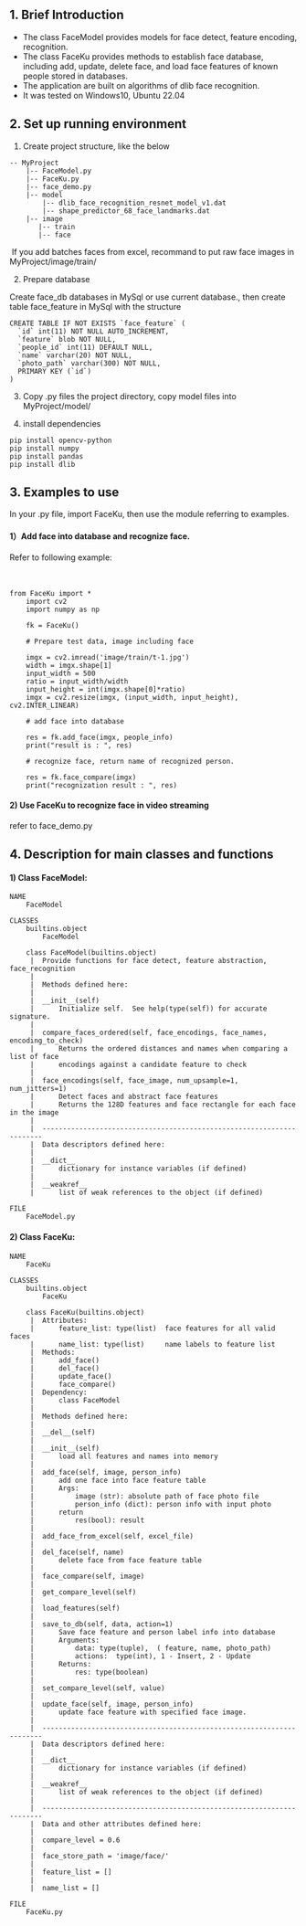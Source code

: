 ## 1. Brief Introduction
- The class FaceModel provides models for face detect, feature encoding, recognition. 
- The class FaceKu provides methods to establish face database, including add, update, delete face, and load face features of known people stored in databases. 
- The application are built on algorithms of dlib face recognition. 
- It was tested on Windows10, Ubuntu 22.04


##  2. Set up running environment


1) Create project structure, like the below 

```
-- MyProject 
    |-- FaceModel.py
    |-- FaceKu.py
    |-- face_demo.py
    |-- model
        |-- dlib_face_recognition_resnet_model_v1.dat 
        |-- shape_predictor_68_face_landmarks.dat
    |-- image
       |-- train
       |-- face
```

​		If you add batches faces from excel, recommand to put raw face images in MyProject/image/train/

2) Prepare database

Create face_db databases in MySql or use current database., then create table face_feature in MySql with the structure 

```
CREATE TABLE IF NOT EXISTS `face_feature` (
  `id` int(11) NOT NULL AUTO_INCREMENT,
  `feature` blob NOT NULL,
  `people_id` int(11) DEFAULT NULL,
  `name` varchar(20) NOT NULL,
  `photo_path` varchar(300) NOT NULL,
  PRIMARY KEY (`id`)
) 
```



3) Copy .py files the  project directory,  copy model files into  MyProject/model/

4) install dependencies 

```
pip install opencv-python
pip install numpy
pip install pandas
pip install dlib
```


## 3. Examples to use 



In your .py file,  import FaceKu,  then use the module referring to examples. 


#### 1）Add face into database and recognize face.  
Refer to following example:

​    

```
from FaceKu import *　
    import cv2
    import numpy as np

​    fk = FaceKu()

    # Prepare test data, image including face

​    imgx = cv2.imread('image/train/t-1.jpg')
​    width = imgx.shape[1]
​    input_width = 500
​    ratio = input_width/width
​    input_height = int(imgx.shape[0]*ratio)
​    imgx = cv2.resize(imgx, (input_width, input_height), cv2.INTER_LINEAR)

    # add face into database

​    res = fk.add_face(imgx, people_info)
​    print("result is : ", res)

    # recognize face, return name of recognized person. 

​    res = fk.face_compare(imgx)
​    print("recognization result : ", res)
```




#### 2) Use FaceKu to recognize face in video streaming 

refer to face_demo.py 

## 4. Description for main classes and functions

#### 1) Class FaceModel:

```
NAME
    FaceModel

CLASSES
    builtins.object
        FaceModel
    
    class FaceModel(builtins.object)
     |  Provide functions for face detect, feature abstraction, face_recognition
     |  
     |  Methods defined here:
     |  
     |  __init__(self)
     |      Initialize self.  See help(type(self)) for accurate signature.
     |  
     |  compare_faces_ordered(self, face_encodings, face_names, encoding_to_check)
     |      Returns the ordered distances and names when comparing a list of face 
     |      encodings against a candidate feature to check
     |  
     |  face_encodings(self, face_image, num_upsample=1, num_jitters=1)
     |      Detect faces and abstract face features
     |      Returns the 128D features and face rectangle for each face in the image
     |  
     |  ----------------------------------------------------------------------
     |  Data descriptors defined here:
     |  
     |  __dict__
     |      dictionary for instance variables (if defined)
     |  
     |  __weakref__
     |      list of weak references to the object (if defined)

FILE
    FaceModel.py
```



#### 2) Class FaceKu:

```
NAME
    FaceKu

CLASSES
    builtins.object
        FaceKu
    
    class FaceKu(builtins.object)
     |  Attributes:
     |      feature_list: type(list)  face features for all valid faces
     |      name_list: type(list)     name labels to feature list  
     |  Methods:
     |      add_face()
     |      del_face()
     |      update_face()
     |      face_compare()
     |  Dependency: 
     |      class FaceModel
     |  
     |  Methods defined here:
     |  
     |  __del__(self)
     |  
     |  __init__(self)
     |      load all features and names into memory
     |  
     |  add_face(self, image, person_info)
     |      add one face into face feature table
     |      Args:
     |          image (str): absolute path of face photo file 
     |          person_info (dict): person info with input photo
     |      return
     |          res(bool): result
     |  
     |  add_face_from_excel(self, excel_file)
     |  
     |  del_face(self, name)
     |      delete face from face feature table
     |  
     |  face_compare(self, image)
     |  
     |  get_compare_level(self)
     |  
     |  load_features(self)
     |  
     |  save_to_db(self, data, action=1)
     |      Save face feature and person label info into database
     |      Arguments:
     |          data: type(tuple),  ( feature, name, photo_path)
     |          actions:  type(int), 1 - Insert, 2 - Update
     |      Returns:
     |          res: type(boolean)
     |  
     |  set_compare_level(self, value)
     |  
     |  update_face(self, image, person_info)
     |      update face feature with specified face image.
     |  
     |  ----------------------------------------------------------------------
     |  Data descriptors defined here:
     |  
     |  __dict__
     |      dictionary for instance variables (if defined)
     |  
     |  __weakref__
     |      list of weak references to the object (if defined)
     |  
     |  ----------------------------------------------------------------------
     |  Data and other attributes defined here:
     |  
     |  compare_level = 0.6
     |  
     |  face_store_path = 'image/face/'
     |  
     |  feature_list = []
     |  
     |  name_list = []

FILE
    FaceKu.py
```




